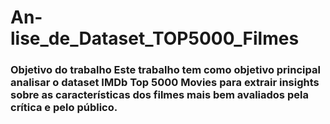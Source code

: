 # An-lise_de_Dataset_TOP5000_Filmes
### Objetivo do trabalho  Este trabalho tem como objetivo principal analisar o dataset IMDb Top 5000 Movies para extrair insights sobre as características dos filmes mais bem avaliados pela crítica e pelo público.
